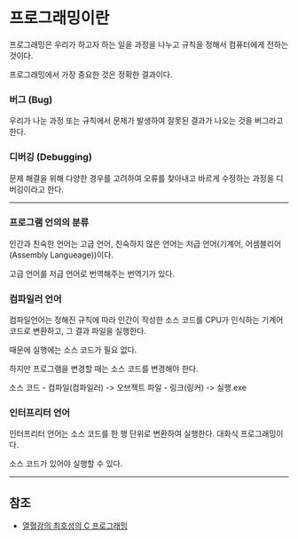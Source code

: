 # 프로그래밍이란

프로그래밍은 우리가 하고자 하는 일을 과정을 나누고 규칙을 정해서 컴퓨터에게 전하는 것이다.

프로그래밍에서 가장 중요한 것은 정확한 결과이다.

### 버그 (Bug)

우리가 나눈 과정 또는 규칙에서 문제가 발생하여 잘못된 결과가 나오는 것을 버그라고 한다.

### 디버깅 (Debugging)

문제 해결을 위해 다양한 경우를 고려하여 오류를 찾아내고 바르게 수정하는 과정을 디버깅이라고 한다.

___

### 프로그램 언의의 분류

인간과 친숙한 언어는 고급 언어, 친숙하지 않은 언어는 저급 언어(기계어, 어셈블리어(Assembly Langueage))이다.

고급 언어를 저급 언어로 번역해주는 번역기가 있다.

### 컴파일러 언어

컴파일언어는 정해진 규칙에 따라 인간이 작성한 소스 코드를 CPU가 인식하는 기계어 코드로 변환하고, 그 결과 파일을 실행한다. 

때문에 실행에는 소스 코드가 필요 없다.

하지만 프로그램을 변경할 때는 소스 코드를 변경해야 한다.

소스 코드 - 컴파일(컴파일러) -> 오브젝트 파일 - 링크(링커) -> 실행.exe

### 인터프리터 언어

인터프리터 언어는 소스 코드를 한 행 단위로 변환하여 실행한다. 대화식 프로그래밍이다.

소스 코드가 있어야 실행할 수 있다.

___

## 참조

- [열혈강의 최호성의 C 프로그래밍](https://cafe.naver.com/windev/7880)